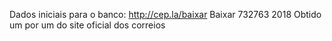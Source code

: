 Dados iniciais para o banco:
http://cep.la/baixar
Baixar	732763	2018	Obtido um por um do site oficial dos correios